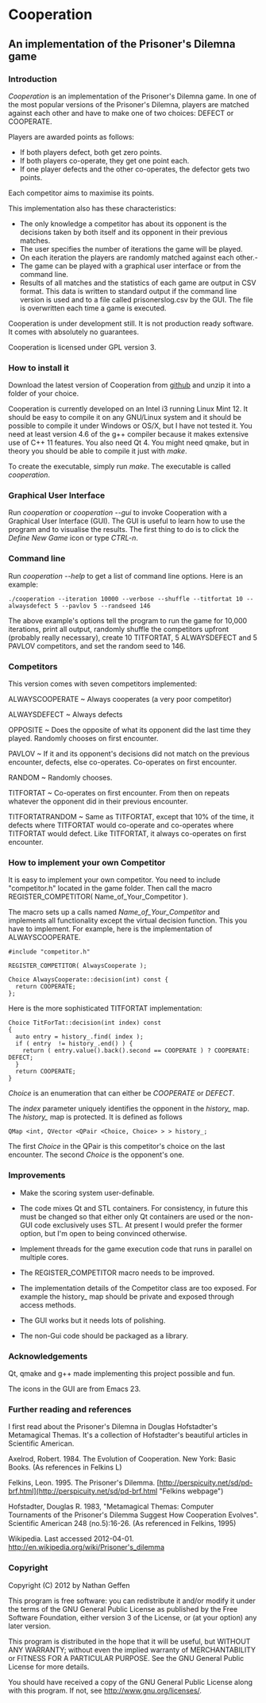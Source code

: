 # Cooperation

## An implementation of the Prisoner's Dilemna game

### Introduction

*Cooperation* is an implementation of the Prisoner's Dilemna game. In one of the most popular versions of the Prisoner's Dilemna, players are matched against each other and have to make one of two choices: DEFECT or COOPERATE. 

Players are awarded points as follows:

- If both players defect, both get zero points.
- If both players co-operate, they get one point each.
- If one player defects and the other co-operates, the defector gets two points.

Each competitor aims to maximise its points.

This implementation also has these characteristics:

- The only knowledge a competitor has about its opponent is the decisions taken by both itself and its opponent in their previous matches.
- The user specifies the number of iterations the game will be played.
- On each iteration the players are randomly matched against each other.- 
- The game can be played with a graphical user interface or from the command line.
- Results of all matches and the statistics of each game are output in CSV format. This data is written to standard output if the command line version is used and to a file called prisonerslog.csv by the GUI. The file is overwritten each time a game is executed.

Cooperation is under development still. It is not production ready software. It comes with absolutely no guarantees.

Cooperation is licensed under GPL version 3.

### How to install it

Download the latest version of Cooperation from [github](https://github.com/nathangeffen/Cooperation "Cooperation on github") and unzip it into a folder of your choice.

Cooperation is currently developed on an Intel i3 running Linux Mint 12. It should be easy to compile it on any GNU/Linux system and it should be possible to compile it under Windows or OS/X, but I have not tested it. You need at least version 4.6 of the g++ compiler because it makes extensive use of C++ 11 features. You also need Qt 4. You might need qmake, but in theory you should be able to compile it just with *make*.

To create the executable, simply run *make*. The executable is called *cooperation*. 

### Graphical User Interface

Run *cooperation* or *cooperation --gui* to invoke Cooperation with a Graphical User Interface (GUI). The GUI is useful to learn how to use the program and to visualise the results. The first thing to do is to click the *Define New Game* icon or type *CTRL-n*. 

### Command line

Run *cooperation --help* to get a list of command line options. Here is an example:

    ./cooperation --iteration 10000 --verbose --shuffle --titfortat 10 --alwaysdefect 5 --pavlov 5 --randseed 146

The above example's options tell the program to run the game for 10,000 iterations, print all output, randomly shuffle the competitors upfront (probably really necessary), create 10 TITFORTAT, 5 ALWAYSDEFECT and 5 PAVLOV competitors, and set the random seed to 146.

### Competitors

This version comes with seven competitors implemented:

ALWAYSCOOPERATE
  ~ Always cooperates (a very poor competitor)

ALWAYSDEFECT
  ~ Always defects

OPPOSITE
  ~ Does the opposite of what its opponent did the last time they played. Randomly chooses on first encounter.

PAVLOV
  ~ If it and its opponent's decisions did not match on the previous encounter, defects, else co-operates. Co-operates on first encounter.
  
RANDOM
  ~ Randomly chooses.
 
TITFORTAT
  ~ Co-operates on first encounter. From then on repeats whatever the opponent did in their previous encounter. 
 
TITFORTATRANDOM
  ~ Same as TITFORTAT, except that 10% of the time, it defects where TITFORTAT would co-operate and co-operates where TITFORTAT would defect. Like TITFORTAT, it always co-operates on first encounter.
  
### How to implement your own Competitor
  
It is easy to implement your own competitor. You need to include "competitor.h" located in the game folder. Then call the macro REGISTER_COMPETITOR( Name_of_Your_Competitor ).

The macro sets up a calls named *Name_of_Your_Competitor* and implements all functionality except the virtual decision function. This you have to implement. For example, here is the implementation of ALWAYSCOOPERATE.

    #include "competitor.h"
    
    REGISTER_COMPETITOR( AlwaysCooperate );
   
    Choice AlwaysCooperate::decision(int) const {
      return COOPERATE;
    };
    
Here is the more sophisticated TITFORTAT implementation:

    Choice TitForTat::decision(int index) const
    {
      auto entry = history_.find( index );
      if ( entry  != history_.end() ) {
        return ( entry.value().back().second == COOPERATE ) ? COOPERATE: DEFECT;
      }
      return COOPERATE;
    }


*Choice* is an enumeration that can either be *COOPERATE* or *DEFECT*.

The *index* parameter uniquely identifies the opponent in the *history_* map.
The *history_* map is protected. It is defined as follows

    QMap <int, QVector <QPair <Choice, Choice> > > history_;

The first *Choice* in the QPair is this competitor's choice on the last encounter. The second *Choice* is the opponent's one.

### Improvements

- Make the scoring system user-definable.

- The code mixes Qt and STL containers. For consistency, in future this must be changed so that either only Qt containers are used or the non-GUI code exclusively uses STL. At present I would prefer the former option, but I'm open to being convinced otherwise.

- Implement threads for the game execution code that runs in parallel on multiple cores.

- The REGISTER_COMPETITOR macro needs to be improved.

- The implementation details of the Competitor class are too exposed. For example the history_ map should be private and exposed through access methods. 

- The GUI works but it needs lots of polishing.

- The non-Gui code should be packaged as a library.

### Acknowledgements

Qt, qmake and g++ made implementing this project possible and fun.

The icons in the GUI are from Emacs 23.

### Further reading and references

I first read about the Prisoner's Dilemna in Douglas Hofstadter's Metamagical Themas. It's a collection of Hofstadter's beautiful articles in Scientific American.

Axelrod, Robert. 1984. The Evolution of Cooperation. New York: Basic Books. (As references in Felkins L)

Felkins, Leon. 1995. The Prisoner's Dilemma. [http://perspicuity.net/sd/pd-brf.html](http://perspicuity.net/sd/pd-brf.html "Felkins webpage")

Hofstadter, Douglas R. 1983, "Metamagical Themas: Computer Tournaments of the Prisoner's Dilemma Suggest How Cooperation Evolves". Scientific American 248 (no.5):16-26. (As referenced in Felkins, 1995)

Wikipedia. Last accessed 2012-04-01. http://en.wikipedia.org/wiki/Prisoner's_dilemma

### Copyright

 Copyright (C) 2012 by Nathan Geffen 

This program is free software: you can redistribute it and/or modify
it under the terms of the GNU General Public License as published by
the Free Software Foundation, either version 3 of the License, or
(at your option) any later version.

This program is distributed in the hope that it will be useful,
but WITHOUT ANY WARRANTY; without even the implied warranty of
MERCHANTABILITY or FITNESS FOR A PARTICULAR PURPOSE.  See the
GNU General Public License for more details.

You should have received a copy of the GNU General Public License
along with this program.  If not, see <http://www.gnu.org/licenses/>.

